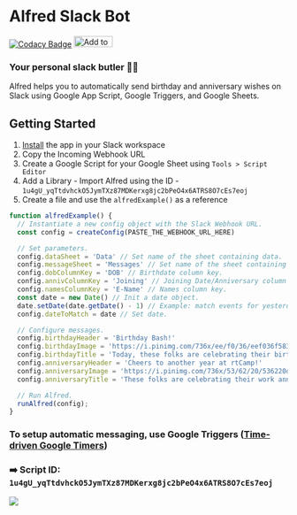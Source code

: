 # Alfred Slack Bot 
[![Codacy Badge](https://app.codacy.com/project/badge/Grade/acee0665d7414dd98b6b8959f1d22852)](https://www.codacy.com/gh/danish17/alfred-slack-bot/dashboard?utm_source=github.com&amp;utm_medium=referral&amp;utm_content=danish17/alfred-slack-bot&amp;utm_campaign=Badge_Grade) 
<a href="https://slack.com/oauth/v2/authorize?scope=incoming-webhook chat:write&client_id=2618518958503.2630472038933"><img alt="Add to Slack" height="20" width="70" src="https://platform.slack-edge.com/img/add_to_slack.png" srcSet="https://platform.slack-edge.com/img/add_to_slack.png 1x, https://platform.slack-edge.com/img/add_to_slack@2x.png 2x" /></a>

### Your personal slack butler 🤵‍♂️ 
Alfred helps you to automatically send birthday and anniversary wishes on Slack using Google App Script, Google Triggers, and Google Sheets.

## Getting Started
1. [Install](https://slack.com/oauth/v2/authorize?scope=incoming-webhook,chat:write&client_id=2618518958503.2630472038933) the app in your Slack workspace
2. Copy the Incoming Webhook URL
3. Create a Google Script for your Google Sheet using `Tools > Script Editor`
5. Add a Library - Import Alfred using the ID - `1u4gU_yqTtdvhckO5JymTXz87MDKerxg8jc2bPeO4x6ATRS8O7cEs7eoj` 
6. Create a file and use the `alfredExample()` as a reference
```js
function alfredExample() {
  // Instantiate a new config object with the Slack Webhook URL.
  const config = createConfig(PASTE_THE_WEBHOOK_URL_HERE)

  // Set parameters.
  config.dataSheet = 'Data' // Set name of the sheet containing data.
  config.messageSheet = 'Messages' // Set name of the sheet containing messages.
  config.dobColumnKey = 'DOB' // Birthdate column key.
  config.annivColumnKey = 'Joining' // Joining Date/Anniversary column key.
  config.namesColumnKey = 'E-Name' // Names column key.
  const date = new Date() // Init a date object.
  date.setDate(date.getDate() - 1) // Example: match events for yesterday.
  config.dateToMatch = date // Set date.

  // Configure messages.
  config.birthdayHeader = 'Birthday Bash!'
  config.birthdayImage = 'https://i.pinimg.com/736x/ee/f0/36/eef036f583e91a438896a377716ea85e.jpg'
  config.birthdayTitle = 'Today, these folks are celebrating their birthdays :birthday::'
  config.anniversaryHeader = 'Cheers to another year at rtCamp!'
  config.anniversaryImage = 'https://i.pinimg.com/736x/53/62/20/536220dd51e9c770b986ba364c13cf27.jpg'
  config.anniversaryTitle = 'These folks are celebrating their work anniversary today :partying_face::'

  // Run Alfred.
  runAlfred(config);
}
```
### To setup automatic messaging, use Google Triggers ([Time-driven Google Timers](https://developers.google.com/apps-script/guides/triggers/installable#time-driven_triggers))

### ➡️ Script ID: `1u4gU_yqTtdvhckO5JymTXz87MDKerxg8jc2bPeO4x6ATRS8O7cEs7eoj`

![](https://danishshakeel.me/wp-content/uploads/2021/10/Screenshot-2021-10-24-at-7.28.03-PM.png)

